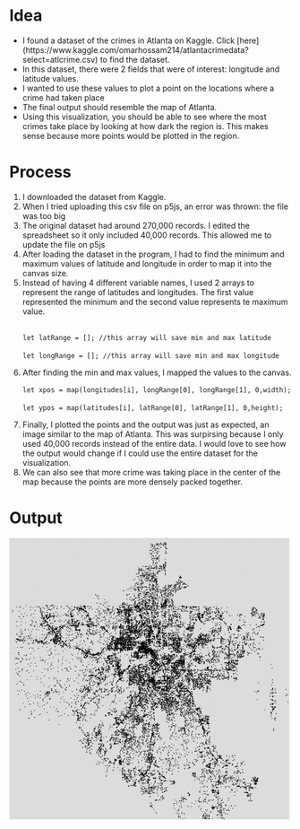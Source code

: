 # Idea
<ul>
  <li>I found a dataset of the crimes in Atlanta on Kaggle. Click [here](https://www.kaggle.com/omarhossam214/atlantacrimedata?select=atlcrime.csv) to find the dataset.</li>
  <li>In this dataset, there were 2 fields that were of interest: longitude and latitude values.</li>
  <li>I wanted to use these values to plot a point on the locations where a crime had taken place </li>
  <li>The final output should resemble the map of Atlanta.</li>
  <li>Using this visualization, you should be able to see where the most crimes take place by looking at how dark the region is. This makes sense because more points would be plotted in the region. </li>
</ul>

# Process
<ol>
  <li>I downloaded the dataset from Kaggle.</li>
  <li>When I tried uploading this csv file on p5js, an error was thrown: the file was too big</li>
  <li>The original dataset had around 270,000 records. I edited the spreadsheet so it only included 40,000 records. This allowed me to update the file on p5js </li>
  <li>After loading the dataset in the program, I had to find the minimum and maximum values of latitude and longitude in order to map it into the canvas size. </li>
  <li>Instead of having 4 different variable names, I used 2 arrays to represent the range of latitudes and longitudes. The first value represented the minimum and the second value represents te maximum value. </li>
  
  ```
  
let latRange = []; //this array will save min and max latitude 

let longRange = []; //this array will save min and max longitude
  ```
  
  <li>After finding the min and max values, I mapped the values to the canvas. </li>
  
  ```
let xpos = map(longitudes[i], longRange[0], longRange[1], 0,width);

let ypos = map(latitudes[i], latRange[0], latRange[1], 0,height);
  ```
  
  <li>Finally, I plotted the points and the output was just as expected, an image similar to the map of Atlanta. This was surpirsing because I only used 40,000 records instead of the entire data. I would love to see how the output would change if I could use the entire dataset for the visualization.</li>
  
  <li> We can also see that more crime was taking place in the center of the map because the points are more densely packed together.</li>

</ol>

# Output
![](program_output.png)
    
